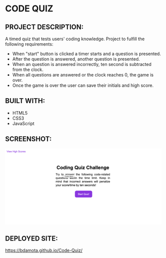 # CODE QUIZ
## PROJECT DESCRIPTION:
A timed quiz that tests users' coding knowledge. Project to fulfill the following requirements:

* When "start" button is clicked a timer starts and a question is presented.
* After the question is answered, another question is presented. 
* When an question is answered incorrectly, ten second is subtracted from the clock.
* When all questions are answered or the clock reaches 0, the game is over. 
* Once the game is over the user can save their initials and high score. 

## BUILT WITH:
* HTML5
* CSS3
* JavaScript

## SCREENSHOT:
![image](https://github.com/bdamota/Code-Quiz/blob/master/Screen%20Shot%202020-06-15%20at%202.15.01%20AM.png)

## DEPLOYED SITE:
https://bdamota.github.io/Code-Quiz/
